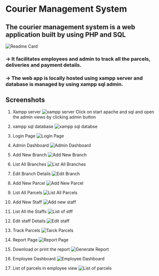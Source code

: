 # Courier Management System
## The courier management system is a web application built by using PHP and SQL

![Readme Card](https://github-readme-stats.vercel.app/api/pin/?username=charankulal&repo=Courier-Management-System-using-PHP-and-SQL)

### -> It facilitates employees and admin to track all the parcels, deliveries and payment details.

### -> The web app is locally hosted using xampp server and database is managed by using xampp sql admin.

## Screenshots

1. Xampp server 
   ![xampp server](Screenshots/xamppserver.png)
   Click on start apache and sql and open the admin views by clicking admin button

3. xampp sql database
      ![xampp sql databse](Screenshots/xamppsqldatabase.png)

4. Login Page
      ![Login Page](Screenshots/loginpage.png)

5. Admin Dashboard
       ![Admin Dashboard](Screenshots/admindashboard.png)

6. Add New Branch
       ![Add New Branch](Screenshots/addnewbranch.png)

7. List All Branches
       ![List All Branches](Screenshots/listallbranches.png)

8. Edit Branch Details
       ![Edit Branch](Screenshots/editbranch.png)

9. Add New Parcel
       ![Add New Parcel](Screenshots/addnewparcel.png)

10. List All Parcels
       ![List All Parcels](Screenshots/listallparcel.png)

11. Add New Staff
       ![Add new staff](Screenshots/addnewstaff.png)

12. List All the Staffs
       ![List of stff](Screenshots/listallstaff.png)

13. Edit staff Details
       ![Edit staff](Screenshots/editstaff.png)

14. Track Parcels
       ![Tarck Parcels](Screenshots/trackparcel.png)

15. Report Page
       ![Report Page](Screenshots/reports.png)   

16. Download or print the report
       ![Generate Report](Screenshots/generatereport.png)

17. Employee Dashboard
       ![Employee Dashboard](Screenshots/employeedashboard.png)

18. List of parcels in employee view
       ![List of parcels](Screenshots/parcellistinemployeeview.png)

      
